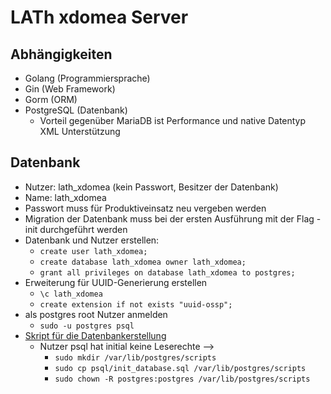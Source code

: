 # LATh xdomea Server

## Abhängigkeiten

- Golang (Programmiersprache)
- Gin (Web Framework)
- Gorm (ORM)
- PostgreSQL (Datenbank)
  - Vorteil gegenüber MariaDB ist Performance und native Datentyp XML Unterstützung

## Datenbank

- Nutzer: lath_xdomea (kein Passwort, Besitzer der Datenbank)
- Name: lath_xdomea
- Passwort muss für Produktiveinsatz neu vergeben werden
- Migration der Datenbank muss bei der ersten Ausführung mit der Flag -init durchgeführt werden
- Datenbank und Nutzer erstellen:
  - `create user lath_xdomea;`
  - `create database lath_xdomea owner lath_xdomea;`
  - `grant all privileges on database lath_xdomea to postgres;`
- Erweiterung für UUID-Generierung erstellen
  - `\c lath_xdomea`
  - `create extension if not exists "uuid-ossp";`
- als postgres root Nutzer anmelden
  - `sudo -u postgres psql`
- [Skript für die Datenbankerstellung](/psql/init_database.sql)
  - Nutzer psql hat initial keine Leserechte -->
    - `sudo mkdir /var/lib/postgres/scripts`
    - `sudo cp psql/init_database.sql /var/lib/postgres/scripts`
    - `sudo chown -R postgres:postgres /var/lib/postgres/scripts`